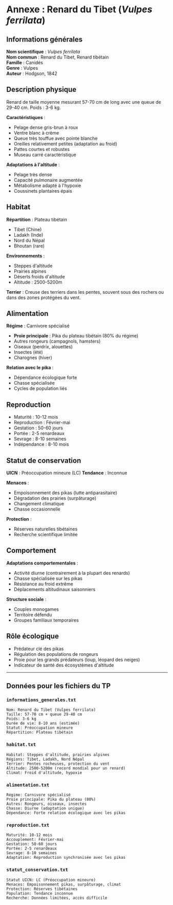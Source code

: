 # Annexe : Renard du Tibet (*Vulpes ferrilata*)

## Informations générales

**Nom scientifique** : *Vulpes ferrilata*  
**Nom commun** : Renard du Tibet, Renard tibétain  
**Famille** : Canidés  
**Genre** : Vulpes  
**Auteur** : Hodgson, 1842  

## Description physique

Renard de taille moyenne mesurant 57-70 cm de long avec une queue de 29-40 cm. Poids : 3-6 kg.

**Caractéristiques** :
- Pelage dense gris-brun à roux
- Ventre blanc à crème
- Queue très touffue avec pointe blanche
- Oreilles relativement petites (adaptation au froid)
- Pattes courtes et robustes
- Museau carré caractéristique

**Adaptations à l'altitude** :
- Pelage très dense
- Capacité pulmonaire augmentée
- Métabolisme adapté à l'hypoxie
- Coussinets plantaires épais

## Habitat

**Répartition** : Plateau tibétain
- Tibet (Chine)
- Ladakh (Inde)
- Nord du Népal
- Bhoutan (rare)

**Environnements** :
- Steppes d'altitude
- Prairies alpines
- Déserts froids d'altitude
- Altitude : 2500-5200m

**Terrier** : Creuse des terriers dans les pentes, souvent sous des rochers ou dans des zones protégées du vent.

## Alimentation

**Régime** : Carnivore spécialisé
- **Proie principale** : Pika du plateau tibétain (80% du régime)
- Autres rongeurs (campagnols, hamsters)
- Oiseaux (perdrix, alouettes)
- Insectes (été)
- Charognes (hiver)

**Relation avec le pika** :
- Dépendance écologique forte
- Chasse spécialisée
- Cycles de population liés

## Reproduction

- Maturité : 10-12 mois
- Reproduction : Février-mai
- Gestation : 50-60 jours
- Portée : 2-5 renardeaux
- Sevrage : 8-10 semaines
- Indépendance : 8-10 mois

## Statut de conservation

**UICN** : Préoccupation mineure (LC)
**Tendance** : Inconnue

**Menaces** :
- Empoisonnement des pikas (lutte antiparasitaire)
- Dégradation des prairies (surpâturage)
- Changement climatique
- Chasse occasionnelle

**Protection** :
- Réserves naturelles tibétaines
- Recherche scientifique limitée

## Comportement

**Adaptations comportementales** :
- Activité diurne (contrairement à la plupart des renards)
- Chasse spécialisée sur les pikas
- Résistance au froid extrême
- Déplacements altitudinaux saisonniers

**Structure sociale** :
- Couples monogames
- Territoire défendu
- Groupes familiaux temporaires

## Rôle écologique

- Prédateur clé des pikas
- Régulation des populations de rongeurs
- Proie pour les grands prédateurs (loup, léopard des neiges)
- Indicateur de santé des écosystèmes d'altitude

---

## Données pour les fichiers du TP

### `informations_generales.txt`
```
Nom: Renard du Tibet (Vulpes ferrilata)
Taille: 57-70 cm + queue 29-40 cm
Poids: 3-6 kg
Durée de vie: 8-10 ans (estimée)
Statut: Préoccupation mineure
Répartition: Plateau tibétain
```

### `habitat.txt`
```
Habitat: Steppes d'altitude, prairies alpines
Régions: Tibet, Ladakh, Nord Népal
Terrier: Pentes rocheuses, protection du vent
Altitude: 2500-5200m (record mondial pour un renard)
Climat: Froid d'altitude, hypoxie
```

### `alimentation.txt`
```
Régime: Carnivore spécialisé
Proie principale: Pika du plateau (80%)
Autres: Rongeurs, oiseaux, insectes
Chasse: Diurne (adaptation unique)
Dépendance: Forte relation écologique avec les pikas
```

### `reproduction.txt`
```
Maturité: 10-12 mois
Accouplement: Février-mai
Gestation: 50-60 jours
Portée: 2-5 renardeaux
Sevrage: 8-10 semaines
Adaptation: Reproduction synchronisée avec les pikas
```

### `statut_conservation.txt`
```
Statut UICN: LC (Préoccupation mineure)
Menaces: Empoisonnement pikas, surpâturage, climat
Protection: Réserves tibétaines
Population: Tendance inconnue
Recherche: Données limitées, accès difficile
```
